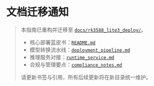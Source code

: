 # 文档迁移通知

> 本指南已重构并迁移至 [`docs/rk3588_lite3_deploy/`](./rk3588_lite3_deploy/)。
>
> - 核心部署蓝皮书：[`README.md`](./rk3588_lite3_deploy/README.md)
> - 模型转换流水线：[`deployment_pipeline.md`](./rk3588_lite3_deploy/deployment_pipeline.md)
> - 推理服务对接：[`runtime_service.md`](./rk3588_lite3_deploy/runtime_service.md)
> - 合规与管理要点：[`compliance_notes.md`](./rk3588_lite3_deploy/compliance_notes.md)
>
> 请更新书签与引用，所有后续更新将在新目录统一维护。

